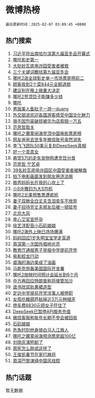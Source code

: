 # 微博热榜

`最后更新时间：2025-02-07 03:09:45 +0800`

## 热门搜索

1. [习近平将出席哈尔滨第九届亚冬会开幕式](https://m.weibo.cn/search?containerid=100103type%3D1%26t%3D10%26q%3D%23%E4%B9%A0%E8%BF%91%E5%B9%B3%E5%B0%86%E5%87%BA%E5%B8%AD%E5%93%88%E5%B0%94%E6%BB%A8%E7%AC%AC%E4%B9%9D%E5%B1%8A%E4%BA%9A%E5%86%AC%E4%BC%9A%E5%BC%80%E5%B9%95%E5%BC%8F%23&stream_entry_id=51&isnewpage=1&extparam=seat%3D1%26pos%3D0%26filter_type%3Drealtimehot%26stream_entry_id%3D51%26c_type%3D51%26q%3D%2523%25E4%25B9%25A0%25E8%25BF%2591%25E5%25B9%25B3%25E5%25B0%2586%25E5%2587%25BA%25E5%25B8%25AD%25E5%2593%2588%25E5%25B0%2594%25E6%25BB%25A8%25E7%25AC%25AC%25E4%25B9%259D%25E5%25B1%258A%25E4%25BA%259A%25E5%2586%25AC%25E4%25BC%259A%25E5%25BC%2580%25E5%25B9%2595%25E5%25BC%258F%2523%26dgr%3D0%26cate%3D10103%26display_time%3D1738868984%26pre_seqid%3D173886898421601089848117)
1. [哪吒影史第一](https://m.weibo.cn/search?containerid=100103type%3D1%26t%3D10%26q%3D%E5%93%AA%E5%90%92%E5%BD%B1%E5%8F%B2%E7%AC%AC%E4%B8%80&stream_entry_id=31&isnewpage=1&extparam=seat%3D1%26stream_entry_id%3D31%26cate%3D5001%26band_rank%3D1%26lcate%3D5001%26pos%3D0%26filter_type%3Drealtimehot%26flag%3D16%26c_type%3D31%26q%3D%25E5%2593%25AA%25E5%2590%2592%25E5%25BD%25B1%25E5%258F%25B2%25E7%25AC%25AC%25E4%25B8%2580%26dgr%3D0%26realpos%3D1%26display_time%3D1738868984%26pre_seqid%3D173886898421601089848117)
1. [大批妙瓦底电诈园受害者被救](https://m.weibo.cn/search?containerid=100103type%3D1%26t%3D10%26q%3D%23%E5%A4%A7%E6%89%B9%E5%A6%99%E7%93%A6%E5%BA%95%E7%94%B5%E8%AF%88%E5%9B%AD%E5%8F%97%E5%AE%B3%E8%80%85%E8%A2%AB%E6%95%91%23&stream_entry_id=31&isnewpage=1&extparam=seat%3D1%26stream_entry_id%3D31%26cate%3D5001%26band_rank%3D2%26lcate%3D5001%26pos%3D1%26filter_type%3Drealtimehot%26flag%3D0%26c_type%3D31%26q%3D%2523%25E5%25A4%25A7%25E6%2589%25B9%25E5%25A6%2599%25E7%2593%25A6%25E5%25BA%2595%25E7%2594%25B5%25E8%25AF%2588%25E5%259B%25AD%25E5%258F%2597%25E5%25AE%25B3%25E8%2580%2585%25E8%25A2%25AB%25E6%2595%2591%2523%26dgr%3D0%26realpos%3D2%26display_time%3D1738868984%26pre_seqid%3D173886898421601089848117)
1. [三个关键词概括第九届亚冬会](https://m.weibo.cn/search?containerid=100103type%3D1%26t%3D10%26q%3D%23%E4%B8%89%E4%B8%AA%E5%85%B3%E9%94%AE%E8%AF%8D%E6%A6%82%E6%8B%AC%E7%AC%AC%E4%B9%9D%E5%B1%8A%E4%BA%9A%E5%86%AC%E4%BC%9A%23&stream_entry_id=31&isnewpage=1&extparam=seat%3D1%26stream_entry_id%3D31%26cate%3D5001%26band_rank%3D3%26lcate%3D5001%26pos%3D2%26filter_type%3Drealtimehot%26flag%3D0%26c_type%3D31%26q%3D%2523%25E4%25B8%2589%25E4%25B8%25AA%25E5%2585%25B3%25E9%2594%25AE%25E8%25AF%258D%25E6%25A6%2582%25E6%258B%25AC%25E7%25AC%25AC%25E4%25B9%259D%25E5%25B1%258A%25E4%25BA%259A%25E5%2586%25AC%25E4%25BC%259A%2523%26dgr%3D0%26realpos%3D3%26display_time%3D1738868984%26pre_seqid%3D173886898421601089848117)
1. [哪吒2进全球影史单一市场票房榜前二](https://m.weibo.cn/search?containerid=100103type%3D1%26t%3D10%26q%3D%23%E5%93%AA%E5%90%922%E8%BF%9B%E5%85%A8%E7%90%83%E5%BD%B1%E5%8F%B2%E5%8D%95%E4%B8%80%E5%B8%82%E5%9C%BA%E7%A5%A8%E6%88%BF%E6%A6%9C%E5%89%8D%E4%BA%8C%23&stream_entry_id=31&isnewpage=1&extparam=seat%3D1%26stream_entry_id%3D31%26cate%3D5001%26band_rank%3D4%26lcate%3D5001%26pos%3D3%26filter_type%3Drealtimehot%26flag%3D0%26c_type%3D31%26q%3D%2523%25E5%2593%25AA%25E5%2590%25922%25E8%25BF%259B%25E5%2585%25A8%25E7%2590%2583%25E5%25BD%25B1%25E5%258F%25B2%25E5%258D%2595%25E4%25B8%2580%25E5%25B8%2582%25E5%259C%25BA%25E7%25A5%25A8%25E6%2588%25BF%25E6%25A6%259C%25E5%2589%258D%25E4%25BA%258C%2523%26dgr%3D0%26realpos%3D4%26display_time%3D1738868984%26pre_seqid%3D173886898421601089848117)
1. [顾客收到2个菜844元全额退款](https://m.weibo.cn/search?containerid=100103type%3D1%26t%3D10%26q%3D%23%E9%A1%BE%E5%AE%A2%E6%94%B6%E5%88%B02%E4%B8%AA%E8%8F%9C844%E5%85%83%E5%85%A8%E9%A2%9D%E9%80%80%E6%AC%BE%23&stream_entry_id=31&isnewpage=1&extparam=seat%3D1%26stream_entry_id%3D31%26cate%3D5001%26band_rank%3D5%26lcate%3D5001%26pos%3D4%26filter_type%3Drealtimehot%26flag%3D0%26c_type%3D31%26q%3D%2523%25E9%25A1%25BE%25E5%25AE%25A2%25E6%2594%25B6%25E5%2588%25B02%25E4%25B8%25AA%25E8%258F%259C844%25E5%2585%2583%25E5%2585%25A8%25E9%25A2%259D%25E9%2580%2580%25E6%25AC%25BE%2523%26dgr%3D0%26realpos%3D5%26display_time%3D1738868984%26pre_seqid%3D173886898421601089848117)
1. [建议别在晚上做重大决定](https://m.weibo.cn/search?containerid=100103type%3D1%26t%3D10%26q%3D%23%E5%BB%BA%E8%AE%AE%E5%88%AB%E5%9C%A8%E6%99%9A%E4%B8%8A%E5%81%9A%E9%87%8D%E5%A4%A7%E5%86%B3%E5%AE%9A%23&stream_entry_id=31&isnewpage=1&extparam=seat%3D1%26stream_entry_id%3D31%26cate%3D5001%26band_rank%3D6%26lcate%3D5001%26pos%3D5%26filter_type%3Drealtimehot%26flag%3D0%26c_type%3D31%26q%3D%2523%25E5%25BB%25BA%25E8%25AE%25AE%25E5%2588%25AB%25E5%259C%25A8%25E6%2599%259A%25E4%25B8%258A%25E5%2581%259A%25E9%2587%258D%25E5%25A4%25A7%25E5%2586%25B3%25E5%25AE%259A%2523%26dgr%3D0%26realpos%3D6%26display_time%3D1738868984%26pre_seqid%3D173886898421601089848117)
1. [哪吒2登顶饺子能赚多少钱](https://m.weibo.cn/search?containerid=100103type%3D1%26t%3D10%26q%3D%23%E5%93%AA%E5%90%922%E7%99%BB%E9%A1%B6%E9%A5%BA%E5%AD%90%E8%83%BD%E8%B5%9A%E5%A4%9A%E5%B0%91%E9%92%B1%23&stream_entry_id=31&isnewpage=1&extparam=seat%3D1%26stream_entry_id%3D31%26cate%3D5001%26band_rank%3D7%26lcate%3D5001%26pos%3D6%26filter_type%3Drealtimehot%26flag%3D0%26c_type%3D31%26q%3D%2523%25E5%2593%25AA%25E5%2590%25922%25E7%2599%25BB%25E9%25A1%25B6%25E9%25A5%25BA%25E5%25AD%2590%25E8%2583%25BD%25E8%25B5%259A%25E5%25A4%259A%25E5%25B0%2591%25E9%2592%25B1%2523%26dgr%3D0%26realpos%3D7%26display_time%3D1738868984%26pre_seqid%3D173886898421601089848117)
1. [哪吒](https://m.weibo.cn/search?containerid=100103type%3D1%26t%3D10%26q%3D%E5%93%AA%E5%90%92&stream_entry_id=31&isnewpage=1&extparam=seat%3D1%26stream_entry_id%3D31%26cate%3D5001%26band_rank%3D8%26lcate%3D5001%26pos%3D7%26filter_type%3Drealtimehot%26flag%3D16%26c_type%3D31%26q%3D%25E5%2593%25AA%25E5%2590%2592%26dgr%3D0%26realpos%3D8%26display_time%3D1738868984%26pre_seqid%3D173886898421601089848117)
1. [男版美人鱼肚子一游一duang](https://m.weibo.cn/search?containerid=100103type%3D1%26t%3D10%26q%3D%23%E7%94%B7%E7%89%88%E7%BE%8E%E4%BA%BA%E9%B1%BC%E8%82%9A%E5%AD%90%E4%B8%80%E6%B8%B8%E4%B8%80duang%23&stream_entry_id=31&isnewpage=1&extparam=seat%3D1%26stream_entry_id%3D31%26cate%3D5001%26band_rank%3D9%26lcate%3D5001%26pos%3D8%26filter_type%3Drealtimehot%26flag%3D0%26c_type%3D31%26q%3D%2523%25E7%2594%25B7%25E7%2589%2588%25E7%25BE%258E%25E4%25BA%25BA%25E9%25B1%25BC%25E8%2582%259A%25E5%25AD%2590%25E4%25B8%2580%25E6%25B8%25B8%25E4%25B8%2580duang%2523%26dgr%3D0%26realpos%3D9%26display_time%3D1738868984%26pre_seqid%3D173886898421601089848117)
1. [外交部说欢迎各国游客感受中国文化魅力](https://m.weibo.cn/search?containerid=100103type%3D1%26t%3D10%26q%3D%23%E5%A4%96%E4%BA%A4%E9%83%A8%E8%AF%B4%E6%AC%A2%E8%BF%8E%E5%90%84%E5%9B%BD%E6%B8%B8%E5%AE%A2%E6%84%9F%E5%8F%97%E4%B8%AD%E5%9B%BD%E6%96%87%E5%8C%96%E9%AD%85%E5%8A%9B%23&stream_entry_id=31&isnewpage=1&extparam=seat%3D1%26stream_entry_id%3D31%26cate%3D5001%26band_rank%3D10%26lcate%3D5001%26pos%3D9%26filter_type%3Drealtimehot%26flag%3D1%26c_type%3D31%26q%3D%2523%25E5%25A4%2596%25E4%25BA%25A4%25E9%2583%25A8%25E8%25AF%25B4%25E6%25AC%25A2%25E8%25BF%258E%25E5%2590%2584%25E5%259B%25BD%25E6%25B8%25B8%25E5%25AE%25A2%25E6%2584%259F%25E5%258F%2597%25E4%25B8%25AD%25E5%259B%25BD%25E6%2596%2587%25E5%258C%2596%25E9%25AD%2585%25E5%258A%259B%2523%26dgr%3D0%26realpos%3D10%26display_time%3D1738868984%26pre_seqid%3D173886898421601089848117)
1. [骑手因包装破损被华为店索赔一万五](https://m.weibo.cn/search?containerid=100103type%3D1%26t%3D10%26q%3D%23%E9%AA%91%E6%89%8B%E5%9B%A0%E5%8C%85%E8%A3%85%E7%A0%B4%E6%8D%9F%E8%A2%AB%E5%8D%8E%E4%B8%BA%E5%BA%97%E7%B4%A2%E8%B5%94%E4%B8%80%E4%B8%87%E4%BA%94%23&stream_entry_id=31&isnewpage=1&extparam=seat%3D1%26stream_entry_id%3D31%26cate%3D5001%26band_rank%3D11%26lcate%3D5001%26pos%3D10%26filter_type%3Drealtimehot%26flag%3D0%26c_type%3D31%26q%3D%2523%25E9%25AA%2591%25E6%2589%258B%25E5%259B%25A0%25E5%258C%2585%25E8%25A3%2585%25E7%25A0%25B4%25E6%258D%259F%25E8%25A2%25AB%25E5%258D%258E%25E4%25B8%25BA%25E5%25BA%2597%25E7%25B4%25A2%25E8%25B5%2594%25E4%25B8%2580%25E4%25B8%2587%25E4%25BA%2594%2523%26dgr%3D0%26realpos%3D11%26display_time%3D1738868984%26pre_seqid%3D173886898421601089848117)
1. [范思哲取关](https://m.weibo.cn/search?containerid=100103type%3D1%26t%3D10%26q%3D%23%E8%8C%83%E6%80%9D%E5%93%B2%E5%8F%96%E5%85%B3%23&stream_entry_id=31&isnewpage=1&extparam=seat%3D1%26stream_entry_id%3D31%26cate%3D5001%26band_rank%3D12%26lcate%3D5001%26pos%3D11%26filter_type%3Drealtimehot%26flag%3D0%26c_type%3D31%26q%3D%2523%25E8%258C%2583%25E6%2580%259D%25E5%2593%25B2%25E5%258F%2596%25E5%2585%25B3%2523%26dgr%3D0%26realpos%3D12%26display_time%3D1738868984%26pre_seqid%3D173886898421601089848117)
1. [哪吒之魔童闹海登顶中国电影票房榜](https://m.weibo.cn/search?containerid=100103type%3D1%26t%3D10%26q%3D%23%E5%93%AA%E5%90%92%E4%B9%8B%E9%AD%94%E7%AB%A5%E9%97%B9%E6%B5%B7%E7%99%BB%E9%A1%B6%E4%B8%AD%E5%9B%BD%E7%94%B5%E5%BD%B1%E7%A5%A8%E6%88%BF%E6%A6%9C%23&stream_entry_id=31&isnewpage=1&extparam=seat%3D1%26stream_entry_id%3D31%26cate%3D5001%26band_rank%3D13%26lcate%3D5001%26pos%3D12%26filter_type%3Drealtimehot%26flag%3D0%26c_type%3D31%26q%3D%2523%25E5%2593%25AA%25E5%2590%2592%25E4%25B9%258B%25E9%25AD%2594%25E7%25AB%25A5%25E9%2597%25B9%25E6%25B5%25B7%25E7%2599%25BB%25E9%25A1%25B6%25E4%25B8%25AD%25E5%259B%25BD%25E7%2594%25B5%25E5%25BD%25B1%25E7%25A5%25A8%25E6%2588%25BF%25E6%25A6%259C%2523%26dgr%3D0%26realpos%3D13%26display_time%3D1738868984%26pre_seqid%3D173886898421601089848117)
1. [网友爸爸去世多年微信账号突然消失](https://m.weibo.cn/search?containerid=100103type%3D1%26t%3D10%26q%3D%23%E7%BD%91%E5%8F%8B%E7%88%B8%E7%88%B8%E5%8E%BB%E4%B8%96%E5%A4%9A%E5%B9%B4%E5%BE%AE%E4%BF%A1%E8%B4%A6%E5%8F%B7%E7%AA%81%E7%84%B6%E6%B6%88%E5%A4%B1%23&stream_entry_id=31&isnewpage=1&extparam=seat%3D1%26stream_entry_id%3D31%26cate%3D5001%26band_rank%3D14%26lcate%3D5001%26pos%3D13%26filter_type%3Drealtimehot%26flag%3D0%26c_type%3D31%26q%3D%2523%25E7%25BD%2591%25E5%258F%258B%25E7%2588%25B8%25E7%2588%25B8%25E5%258E%25BB%25E4%25B8%2596%25E5%25A4%259A%25E5%25B9%25B4%25E5%25BE%25AE%25E4%25BF%25A1%25E8%25B4%25A6%25E5%258F%25B7%25E7%25AA%2581%25E7%2584%25B6%25E6%25B6%2588%25E5%25A4%25B1%2523%26dgr%3D0%26realpos%3D14%26display_time%3D1738868984%26pre_seqid%3D173886898421601089848117)
1. [李飞飞团队50美元复刻DeepSeek真相](https://m.weibo.cn/search?containerid=100103type%3D1%26t%3D10%26q%3D%23%E6%9D%8E%E9%A3%9E%E9%A3%9E%E5%9B%A2%E9%98%9F50%E7%BE%8E%E5%85%83%E5%A4%8D%E5%88%BBDeepSeek%E7%9C%9F%E7%9B%B8%23&stream_entry_id=31&isnewpage=1&extparam=seat%3D1%26stream_entry_id%3D31%26cate%3D5001%26band_rank%3D15%26lcate%3D5001%26pos%3D14%26filter_type%3Drealtimehot%26flag%3D0%26c_type%3D31%26q%3D%2523%25E6%259D%258E%25E9%25A3%259E%25E9%25A3%259E%25E5%259B%25A2%25E9%2598%259F50%25E7%25BE%258E%25E5%2585%2583%25E5%25A4%258D%25E5%2588%25BBDeepSeek%25E7%259C%259F%25E7%259B%25B8%2523%26dgr%3D0%26realpos%3D15%26display_time%3D1738868984%26pre_seqid%3D173886898421601089848117)
1. [好一个乖乖女](https://m.weibo.cn/search?containerid=100103type%3D1%26t%3D10%26q%3D%E5%A5%BD%E4%B8%80%E4%B8%AA%E4%B9%96%E4%B9%96%E5%A5%B3&stream_entry_id=31&isnewpage=1&extparam=seat%3D1%26stream_entry_id%3D31%26cate%3D5001%26band_rank%3D16%26lcate%3D5001%26pos%3D15%26filter_type%3Drealtimehot%26flag%3D0%26c_type%3D31%26q%3D%25E5%25A5%25BD%25E4%25B8%2580%25E4%25B8%25AA%25E4%25B9%2596%25E4%25B9%2596%25E5%25A5%25B3%26dgr%3D0%26realpos%3D16%26display_time%3D1738868984%26pre_seqid%3D173886898421601089848117)
1. [悬赏5万的走失宠物狗遭烹饪分食](https://m.weibo.cn/search?containerid=100103type%3D1%26t%3D10%26q%3D%23%E6%82%AC%E8%B5%8F5%E4%B8%87%E7%9A%84%E8%B5%B0%E5%A4%B1%E5%AE%A0%E7%89%A9%E7%8B%97%E9%81%AD%E7%83%B9%E9%A5%AA%E5%88%86%E9%A3%9F%23&stream_entry_id=31&isnewpage=1&extparam=seat%3D1%26stream_entry_id%3D31%26cate%3D5001%26band_rank%3D17%26lcate%3D5001%26pos%3D16%26filter_type%3Drealtimehot%26flag%3D0%26c_type%3D31%26q%3D%2523%25E6%2582%25AC%25E8%25B5%258F5%25E4%25B8%2587%25E7%259A%2584%25E8%25B5%25B0%25E5%25A4%25B1%25E5%25AE%25A0%25E7%2589%25A9%25E7%258B%2597%25E9%2581%25AD%25E7%2583%25B9%25E9%25A5%25AA%25E5%2588%2586%25E9%25A3%259F%2523%26dgr%3D0%26realpos%3D17%26display_time%3D1738868984%26pre_seqid%3D173886898421601089848117)
1. [范思哲 宁艺卓](https://m.weibo.cn/search?containerid=100103type%3D1%26t%3D10%26q%3D%E8%8C%83%E6%80%9D%E5%93%B2+%E5%AE%81%E8%89%BA%E5%8D%93&stream_entry_id=31&isnewpage=1&extparam=seat%3D1%26stream_entry_id%3D31%26cate%3D5001%26band_rank%3D18%26lcate%3D5001%26pos%3D17%26filter_type%3Drealtimehot%26flag%3D0%26c_type%3D31%26q%3D%25E8%258C%2583%25E6%2580%259D%25E5%2593%25B2%2520%25E5%25AE%2581%25E8%2589%25BA%25E5%258D%2593%26dgr%3D0%26realpos%3D18%26display_time%3D1738868984%26pre_seqid%3D173886898421601089848117)
1. [39名妙瓦底电诈园区中国受害者被解救](https://m.weibo.cn/search?containerid=100103type%3D1%26t%3D10%26q%3D%2339%E5%90%8D%E5%A6%99%E7%93%A6%E5%BA%95%E7%94%B5%E8%AF%88%E5%9B%AD%E5%8C%BA%E4%B8%AD%E5%9B%BD%E5%8F%97%E5%AE%B3%E8%80%85%E8%A2%AB%E8%A7%A3%E6%95%91%23&stream_entry_id=31&isnewpage=1&extparam=seat%3D1%26stream_entry_id%3D31%26cate%3D5001%26band_rank%3D19%26lcate%3D5001%26pos%3D18%26filter_type%3Drealtimehot%26flag%3D0%26c_type%3D31%26q%3D%252339%25E5%2590%258D%25E5%25A6%2599%25E7%2593%25A6%25E5%25BA%2595%25E7%2594%25B5%25E8%25AF%2588%25E5%259B%25AD%25E5%258C%25BA%25E4%25B8%25AD%25E5%259B%25BD%25E5%258F%2597%25E5%25AE%25B3%25E8%2580%2585%25E8%25A2%25AB%25E8%25A7%25A3%25E6%2595%2591%2523%26dgr%3D0%26realpos%3D19%26display_time%3D1738868984%26pre_seqid%3D173886898421601089848117)
1. [拍下电影画面发到朋友圈违法嘛](https://m.weibo.cn/search?containerid=100103type%3D1%26t%3D10%26q%3D%23%E6%8B%8D%E4%B8%8B%E7%94%B5%E5%BD%B1%E7%94%BB%E9%9D%A2%E5%8F%91%E5%88%B0%E6%9C%8B%E5%8F%8B%E5%9C%88%E8%BF%9D%E6%B3%95%E5%98%9B%23&stream_entry_id=31&isnewpage=1&extparam=seat%3D1%26stream_entry_id%3D31%26cate%3D5001%26band_rank%3D20%26lcate%3D5001%26pos%3D19%26filter_type%3Drealtimehot%26flag%3D0%26c_type%3D31%26q%3D%2523%25E6%258B%258D%25E4%25B8%258B%25E7%2594%25B5%25E5%25BD%25B1%25E7%2594%25BB%25E9%259D%25A2%25E5%258F%2591%25E5%2588%25B0%25E6%259C%258B%25E5%258F%258B%25E5%259C%2588%25E8%25BF%259D%25E6%25B3%2595%25E5%2598%259B%2523%26dgr%3D0%26realpos%3D20%26display_time%3D1738868984%26pre_seqid%3D173886898421601089848117)
1. [敖丙妈妈长在我的心坎上了](https://m.weibo.cn/search?containerid=100103type%3D1%26t%3D10%26q%3D%23%E6%95%96%E4%B8%99%E5%A6%88%E5%A6%88%E9%95%BF%E5%9C%A8%E6%88%91%E7%9A%84%E5%BF%83%E5%9D%8E%E4%B8%8A%E4%BA%86%23&stream_entry_id=31&isnewpage=1&extparam=seat%3D1%26stream_entry_id%3D31%26cate%3D5001%26band_rank%3D21%26lcate%3D5001%26pos%3D20%26filter_type%3Drealtimehot%26flag%3D0%26c_type%3D31%26q%3D%2523%25E6%2595%2596%25E4%25B8%2599%25E5%25A6%2588%25E5%25A6%2588%25E9%2595%25BF%25E5%259C%25A8%25E6%2588%2591%25E7%259A%2584%25E5%25BF%2583%25E5%259D%258E%25E4%25B8%258A%25E4%25BA%2586%2523%26dgr%3D0%26realpos%3D21%26display_time%3D1738868984%26pre_seqid%3D173886898421601089848117)
1. [小S许雅钧为大S包机](https://m.weibo.cn/search?containerid=100103type%3D1%26t%3D10%26q%3D%23%E5%B0%8FS%E8%AE%B8%E9%9B%85%E9%92%A7%E4%B8%BA%E5%A4%A7S%E5%8C%85%E6%9C%BA%23&stream_entry_id=31&isnewpage=1&extparam=seat%3D1%26stream_entry_id%3D31%26cate%3D5001%26band_rank%3D22%26lcate%3D5001%26pos%3D21%26filter_type%3Drealtimehot%26flag%3D0%26c_type%3D31%26q%3D%2523%25E5%25B0%258FS%25E8%25AE%25B8%25E9%259B%2585%25E9%2592%25A7%25E4%25B8%25BA%25E5%25A4%25A7S%25E5%258C%2585%25E6%259C%25BA%2523%26dgr%3D0%26realpos%3D22%26display_time%3D1738868984%26pre_seqid%3D173886898421601089848117)
1. [哪吒2北美预售票遭疯抢](https://m.weibo.cn/search?containerid=100103type%3D1%26t%3D10%26q%3D%23%E5%93%AA%E5%90%922%E5%8C%97%E7%BE%8E%E9%A2%84%E5%94%AE%E7%A5%A8%E9%81%AD%E7%96%AF%E6%8A%A2%23&stream_entry_id=31&isnewpage=1&extparam=seat%3D1%26stream_entry_id%3D31%26cate%3D5001%26band_rank%3D23%26lcate%3D5001%26pos%3D22%26filter_type%3Drealtimehot%26flag%3D1%26c_type%3D31%26q%3D%2523%25E5%2593%25AA%25E5%2590%25922%25E5%258C%2597%25E7%25BE%258E%25E9%25A2%2584%25E5%2594%25AE%25E7%25A5%25A8%25E9%2581%25AD%25E7%2596%25AF%25E6%258A%25A2%2523%26dgr%3D0%26realpos%3D23%26display_time%3D1738868984%26pre_seqid%3D173886898421601089848117)
1. [妻子双肺全白丈夫含泪卖车不放弃](https://m.weibo.cn/search?containerid=100103type%3D1%26t%3D10%26q%3D%23%E5%A6%BB%E5%AD%90%E5%8F%8C%E8%82%BA%E5%85%A8%E7%99%BD%E4%B8%88%E5%A4%AB%E5%90%AB%E6%B3%AA%E5%8D%96%E8%BD%A6%E4%B8%8D%E6%94%BE%E5%BC%83%23&stream_entry_id=31&isnewpage=1&extparam=seat%3D1%26stream_entry_id%3D31%26cate%3D5001%26band_rank%3D24%26lcate%3D5001%26pos%3D23%26filter_type%3Drealtimehot%26flag%3D0%26c_type%3D31%26q%3D%2523%25E5%25A6%25BB%25E5%25AD%2590%25E5%258F%258C%25E8%2582%25BA%25E5%2585%25A8%25E7%2599%25BD%25E4%25B8%2588%25E5%25A4%25AB%25E5%2590%25AB%25E6%25B3%25AA%25E5%258D%2596%25E8%25BD%25A6%25E4%25B8%258D%25E6%2594%25BE%25E5%25BC%2583%2523%26dgr%3D0%26realpos%3D24%26display_time%3D1738868984%26pre_seqid%3D173886898421601089848117)
1. [妻子招待完丈夫朋友后被一顿猛夸](https://m.weibo.cn/search?containerid=100103type%3D1%26t%3D10%26q%3D%23%E5%A6%BB%E5%AD%90%E6%8B%9B%E5%BE%85%E5%AE%8C%E4%B8%88%E5%A4%AB%E6%9C%8B%E5%8F%8B%E5%90%8E%E8%A2%AB%E4%B8%80%E9%A1%BF%E7%8C%9B%E5%A4%B8%23&stream_entry_id=31&isnewpage=1&extparam=seat%3D1%26stream_entry_id%3D31%26cate%3D5001%26band_rank%3D25%26lcate%3D5001%26pos%3D24%26filter_type%3Drealtimehot%26flag%3D0%26c_type%3D31%26q%3D%2523%25E5%25A6%25BB%25E5%25AD%2590%25E6%258B%259B%25E5%25BE%2585%25E5%25AE%258C%25E4%25B8%2588%25E5%25A4%25AB%25E6%259C%258B%25E5%258F%258B%25E5%2590%258E%25E8%25A2%25AB%25E4%25B8%2580%25E9%25A1%25BF%25E7%258C%259B%25E5%25A4%25B8%2523%26dgr%3D0%26realpos%3D25%26display_time%3D1738868984%26pre_seqid%3D173886898421601089848117)
1. [北京大风](https://m.weibo.cn/search?containerid=100103type%3D1%26t%3D10%26q%3D%E5%8C%97%E4%BA%AC%E5%A4%A7%E9%A3%8E&stream_entry_id=31&isnewpage=1&extparam=seat%3D1%26stream_entry_id%3D31%26cate%3D5001%26band_rank%3D26%26lcate%3D5001%26pos%3D25%26filter_type%3Drealtimehot%26flag%3D0%26c_type%3D31%26q%3D%25E5%258C%2597%25E4%25BA%25AC%25E5%25A4%25A7%25E9%25A3%258E%26dgr%3D0%26realpos%3D26%26display_time%3D1738868984%26pre_seqid%3D173886898421601089848117)
1. [李心艾官宣怀孕](https://m.weibo.cn/search?containerid=100103type%3D1%26t%3D10%26q%3D%23%E6%9D%8E%E5%BF%83%E8%89%BE%E5%AE%98%E5%AE%A3%E6%80%80%E5%AD%95%23&stream_entry_id=31&isnewpage=1&extparam=seat%3D1%26stream_entry_id%3D31%26cate%3D5001%26band_rank%3D27%26lcate%3D5001%26pos%3D26%26filter_type%3Drealtimehot%26flag%3D0%26c_type%3D31%26q%3D%2523%25E6%259D%258E%25E5%25BF%2583%25E8%2589%25BE%25E5%25AE%2598%25E5%25AE%25A3%25E6%2580%2580%25E5%25AD%2595%2523%26dgr%3D0%26realpos%3D27%26display_time%3D1738868984%26pre_seqid%3D173886898421601089848117)
1. [徐艺洋配音小石矶娘娘](https://m.weibo.cn/search?containerid=100103type%3D1%26t%3D10%26q%3D%23%E5%BE%90%E8%89%BA%E6%B4%8B%E9%85%8D%E9%9F%B3%E5%B0%8F%E7%9F%B3%E7%9F%B6%E5%A8%98%E5%A8%98%23&stream_entry_id=31&isnewpage=1&extparam=seat%3D1%26stream_entry_id%3D31%26cate%3D5001%26band_rank%3D28%26lcate%3D5001%26pos%3D27%26filter_type%3Drealtimehot%26flag%3D0%26c_type%3D31%26q%3D%2523%25E5%25BE%2590%25E8%2589%25BA%25E6%25B4%258B%25E9%2585%258D%25E9%259F%25B3%25E5%25B0%258F%25E7%259F%25B3%25E7%259F%25B6%25E5%25A8%2598%25E5%25A8%2598%2523%26dgr%3D0%26realpos%3D28%26display_time%3D1738868984%26pre_seqid%3D173886898421601089848117)
1. [哪吒2海外上映已场场爆满](https://m.weibo.cn/search?containerid=100103type%3D1%26t%3D10%26q%3D%23%E5%93%AA%E5%90%922%E6%B5%B7%E5%A4%96%E4%B8%8A%E6%98%A0%E5%B7%B2%E5%9C%BA%E5%9C%BA%E7%88%86%E6%BB%A1%23&stream_entry_id=31&isnewpage=1&extparam=seat%3D1%26stream_entry_id%3D31%26cate%3D5001%26band_rank%3D29%26lcate%3D5001%26pos%3D28%26filter_type%3Drealtimehot%26flag%3D0%26c_type%3D31%26q%3D%2523%25E5%2593%25AA%25E5%2590%25922%25E6%25B5%25B7%25E5%25A4%2596%25E4%25B8%258A%25E6%2598%25A0%25E5%25B7%25B2%25E5%259C%25BA%25E5%259C%25BA%25E7%2588%2586%25E6%25BB%25A1%2523%26dgr%3D0%26realpos%3D29%26display_time%3D1738868984%26pre_seqid%3D173886898421601089848117)
1. [妈妈回应1岁失明宝宝学走盲道](https://m.weibo.cn/search?containerid=100103type%3D1%26t%3D10%26q%3D%23%E5%A6%88%E5%A6%88%E5%9B%9E%E5%BA%941%E5%B2%81%E5%A4%B1%E6%98%8E%E5%AE%9D%E5%AE%9D%E5%AD%A6%E8%B5%B0%E7%9B%B2%E9%81%93%23&stream_entry_id=31&isnewpage=1&extparam=seat%3D1%26stream_entry_id%3D31%26cate%3D5001%26band_rank%3D30%26lcate%3D5001%26pos%3D29%26filter_type%3Drealtimehot%26flag%3D0%26c_type%3D31%26q%3D%2523%25E5%25A6%2588%25E5%25A6%2588%25E5%259B%259E%25E5%25BA%25941%25E5%25B2%2581%25E5%25A4%25B1%25E6%2598%258E%25E5%25AE%259D%25E5%25AE%259D%25E5%25AD%25A6%25E8%25B5%25B0%25E7%259B%25B2%25E9%2581%2593%2523%26dgr%3D0%26realpos%3D30%26display_time%3D1738868984%26pre_seqid%3D173886898421601089848117)
1. [周深第一次国外唱响光亮](https://m.weibo.cn/search?containerid=100103type%3D1%26t%3D10%26q%3D%23%E5%91%A8%E6%B7%B1%E7%AC%AC%E4%B8%80%E6%AC%A1%E5%9B%BD%E5%A4%96%E5%94%B1%E5%93%8D%E5%85%89%E4%BA%AE%23&stream_entry_id=31&isnewpage=1&extparam=seat%3D1%26stream_entry_id%3D31%26cate%3D5001%26band_rank%3D31%26lcate%3D5001%26pos%3D30%26filter_type%3Drealtimehot%26flag%3D1%26c_type%3D31%26q%3D%2523%25E5%2591%25A8%25E6%25B7%25B1%25E7%25AC%25AC%25E4%25B8%2580%25E6%25AC%25A1%25E5%259B%25BD%25E5%25A4%2596%25E5%2594%25B1%25E5%2593%258D%25E5%2585%2589%25E4%25BA%25AE%2523%26dgr%3D0%26realpos%3D31%26display_time%3D1738868984%26pre_seqid%3D173886898421601089848117)
1. [教育厅通报男子举报中学提前开学](https://m.weibo.cn/search?containerid=100103type%3D1%26t%3D10%26q%3D%23%E6%95%99%E8%82%B2%E5%8E%85%E9%80%9A%E6%8A%A5%E7%94%B7%E5%AD%90%E4%B8%BE%E6%8A%A5%E4%B8%AD%E5%AD%A6%E6%8F%90%E5%89%8D%E5%BC%80%E5%AD%A6%23&stream_entry_id=31&isnewpage=1&extparam=seat%3D1%26stream_entry_id%3D31%26cate%3D5001%26band_rank%3D32%26lcate%3D5001%26pos%3D31%26filter_type%3Drealtimehot%26flag%3D0%26c_type%3D31%26q%3D%2523%25E6%2595%2599%25E8%2582%25B2%25E5%258E%2585%25E9%2580%259A%25E6%258A%25A5%25E7%2594%25B7%25E5%25AD%2590%25E4%25B8%25BE%25E6%258A%25A5%25E4%25B8%25AD%25E5%25AD%25A6%25E6%258F%2590%25E5%2589%258D%25E5%25BC%2580%25E5%25AD%25A6%2523%26dgr%3D0%26realpos%3D32%26display_time%3D1738868984%26pre_seqid%3D173886898421601089848117)
1. [电影蛟龙行动](https://m.weibo.cn/search?containerid=100103type%3D1%26t%3D10%26q%3D%E7%94%B5%E5%BD%B1%E8%9B%9F%E9%BE%99%E8%A1%8C%E5%8A%A8&stream_entry_id=31&isnewpage=1&extparam=seat%3D1%26stream_entry_id%3D31%26cate%3D5001%26band_rank%3D33%26lcate%3D5001%26pos%3D32%26filter_type%3Drealtimehot%26flag%3D0%26c_type%3D31%26q%3D%25E7%2594%25B5%25E5%25BD%25B1%25E8%259B%259F%25E9%25BE%2599%25E8%25A1%258C%25E5%258A%25A8%26dgr%3D0%26realpos%3D33%26display_time%3D1738868984%26pre_seqid%3D173886898421601089848117)
1. [威海的海边美成了油画](https://m.weibo.cn/search?containerid=100103type%3D1%26t%3D10%26q%3D%E5%A8%81%E6%B5%B7%E7%9A%84%E6%B5%B7%E8%BE%B9%E7%BE%8E%E6%88%90%E4%BA%86%E6%B2%B9%E7%94%BB&stream_entry_id=31&isnewpage=1&extparam=seat%3D1%26stream_entry_id%3D31%26cate%3D5001%26band_rank%3D34%26lcate%3D5001%26pos%3D33%26filter_type%3Drealtimehot%26flag%3D0%26c_type%3D31%26q%3D%25E5%25A8%2581%25E6%25B5%25B7%25E7%259A%2584%25E6%25B5%25B7%25E8%25BE%25B9%25E7%25BE%258E%25E6%2588%2590%25E4%25BA%2586%25E6%25B2%25B9%25E7%2594%25BB%26dgr%3D0%26realpos%3D34%26display_time%3D1738868984%26pre_seqid%3D173886898421601089848117)
1. [马斯克炮轰美国国际开发署](https://m.weibo.cn/search?containerid=100103type%3D1%26t%3D10%26q%3D%23%E9%A9%AC%E6%96%AF%E5%85%8B%E7%82%AE%E8%BD%B0%E7%BE%8E%E5%9B%BD%E5%9B%BD%E9%99%85%E5%BC%80%E5%8F%91%E7%BD%B2%23&stream_entry_id=31&isnewpage=1&extparam=seat%3D1%26stream_entry_id%3D31%26cate%3D5001%26band_rank%3D35%26lcate%3D5001%26pos%3D34%26filter_type%3Drealtimehot%26flag%3D0%26c_type%3D31%26q%3D%2523%25E9%25A9%25AC%25E6%2596%25AF%25E5%2585%258B%25E7%2582%25AE%25E8%25BD%25B0%25E7%25BE%258E%25E5%259B%25BD%25E5%259B%25BD%25E9%2599%2585%25E5%25BC%2580%25E5%258F%2591%25E7%25BD%25B2%2523%26dgr%3D0%26realpos%3D35%26display_time%3D1738868984%26pre_seqid%3D173886898421601089848117)
1. [哪吒2放映时间预计会延长到6个月](https://m.weibo.cn/search?containerid=100103type%3D1%26t%3D10%26q%3D%23%E5%93%AA%E5%90%922%E6%94%BE%E6%98%A0%E6%97%B6%E9%97%B4%E9%A2%84%E8%AE%A1%E4%BC%9A%E5%BB%B6%E9%95%BF%E5%88%B06%E4%B8%AA%E6%9C%88%23&stream_entry_id=31&isnewpage=1&extparam=seat%3D1%26stream_entry_id%3D31%26cate%3D5001%26band_rank%3D36%26lcate%3D5001%26pos%3D35%26filter_type%3Drealtimehot%26flag%3D0%26c_type%3D31%26q%3D%2523%25E5%2593%25AA%25E5%2590%25922%25E6%2594%25BE%25E6%2598%25A0%25E6%2597%25B6%25E9%2597%25B4%25E9%25A2%2584%25E8%25AE%25A1%25E4%25BC%259A%25E5%25BB%25B6%25E9%2595%25BF%25E5%2588%25B06%25E4%25B8%25AA%25E6%259C%2588%2523%26dgr%3D0%26realpos%3D36%26display_time%3D1738868984%26pre_seqid%3D173886898421601089848117)
1. [中方再回应特朗普称将接管加沙](https://m.weibo.cn/search?containerid=100103type%3D1%26t%3D10%26q%3D%23%E4%B8%AD%E6%96%B9%E5%86%8D%E5%9B%9E%E5%BA%94%E7%89%B9%E6%9C%97%E6%99%AE%E7%A7%B0%E5%B0%86%E6%8E%A5%E7%AE%A1%E5%8A%A0%E6%B2%99%23&stream_entry_id=31&isnewpage=1&extparam=seat%3D1%26stream_entry_id%3D31%26cate%3D5001%26band_rank%3D37%26lcate%3D5001%26pos%3D36%26filter_type%3Drealtimehot%26flag%3D0%26c_type%3D31%26q%3D%2523%25E4%25B8%25AD%25E6%2596%25B9%25E5%2586%258D%25E5%259B%259E%25E5%25BA%2594%25E7%2589%25B9%25E6%259C%2597%25E6%2599%25AE%25E7%25A7%25B0%25E5%25B0%2586%25E6%258E%25A5%25E7%25AE%25A1%25E5%258A%25A0%25E6%25B2%2599%2523%26dgr%3D0%26realpos%3D37%26display_time%3D1738868984%26pre_seqid%3D173886898421601089848117)
1. [虞书欣双轨黄裙造型](https://m.weibo.cn/search?containerid=100103type%3D1%26t%3D10%26q%3D%23%E8%99%9E%E4%B9%A6%E6%AC%A3%E5%8F%8C%E8%BD%A8%E9%BB%84%E8%A3%99%E9%80%A0%E5%9E%8B%23&stream_entry_id=31&isnewpage=1&extparam=seat%3D1%26stream_entry_id%3D31%26cate%3D5001%26band_rank%3D38%26lcate%3D5001%26pos%3D37%26filter_type%3Drealtimehot%26flag%3D0%26c_type%3D31%26q%3D%2523%25E8%2599%259E%25E4%25B9%25A6%25E6%25AC%25A3%25E5%258F%258C%25E8%25BD%25A8%25E9%25BB%2584%25E8%25A3%2599%25E9%2580%25A0%25E5%259E%258B%2523%26dgr%3D0%26realpos%3D38%26display_time%3D1738868984%26pre_seqid%3D173886898421601089848117)
1. [定远中学提前开学涉事人被停职](https://m.weibo.cn/search?containerid=100103type%3D1%26t%3D10%26q%3D%23%E5%AE%9A%E8%BF%9C%E4%B8%AD%E5%AD%A6%E6%8F%90%E5%89%8D%E5%BC%80%E5%AD%A6%E6%B6%89%E4%BA%8B%E4%BA%BA%E8%A2%AB%E5%81%9C%E8%81%8C%23&stream_entry_id=31&isnewpage=1&extparam=seat%3D1%26stream_entry_id%3D31%26cate%3D5001%26band_rank%3D39%26lcate%3D5001%26pos%3D38%26filter_type%3Drealtimehot%26flag%3D0%26c_type%3D31%26q%3D%2523%25E5%25AE%259A%25E8%25BF%259C%25E4%25B8%25AD%25E5%25AD%25A6%25E6%258F%2590%25E5%2589%258D%25E5%25BC%2580%25E5%25AD%25A6%25E6%25B6%2589%25E4%25BA%258B%25E4%25BA%25BA%25E8%25A2%25AB%25E5%2581%259C%25E8%2581%258C%2523%26dgr%3D0%26realpos%3D39%26display_time%3D1738868984%26pre_seqid%3D173886898421601089848117)
1. [女孩吃糖葫芦粘掉近3万元种植牙](https://m.weibo.cn/search?containerid=100103type%3D1%26t%3D10%26q%3D%23%E5%A5%B3%E5%AD%A9%E5%90%83%E7%B3%96%E8%91%AB%E8%8A%A6%E7%B2%98%E6%8E%89%E8%BF%913%E4%B8%87%E5%85%83%E7%A7%8D%E6%A4%8D%E7%89%99%23&stream_entry_id=31&isnewpage=1&extparam=seat%3D1%26stream_entry_id%3D31%26cate%3D5001%26band_rank%3D40%26lcate%3D5001%26pos%3D39%26filter_type%3Drealtimehot%26flag%3D0%26c_type%3D31%26q%3D%2523%25E5%25A5%25B3%25E5%25AD%25A9%25E5%2590%2583%25E7%25B3%2596%25E8%2591%25AB%25E8%258A%25A6%25E7%25B2%2598%25E6%258E%2589%25E8%25BF%25913%25E4%25B8%2587%25E5%2585%2583%25E7%25A7%258D%25E6%25A4%258D%25E7%2589%2599%2523%26dgr%3D0%26realpos%3D40%26display_time%3D1738868984%26pre_seqid%3D173886898421601089848117)
1. [停车费8830元把女子吓住了](https://m.weibo.cn/search?containerid=100103type%3D1%26t%3D10%26q%3D%23%E5%81%9C%E8%BD%A6%E8%B4%B98830%E5%85%83%E6%8A%8A%E5%A5%B3%E5%AD%90%E5%90%93%E4%BD%8F%E4%BA%86%23&stream_entry_id=31&isnewpage=1&extparam=seat%3D1%26stream_entry_id%3D31%26cate%3D5001%26band_rank%3D41%26lcate%3D5001%26pos%3D40%26filter_type%3Drealtimehot%26flag%3D0%26c_type%3D31%26q%3D%2523%25E5%2581%259C%25E8%25BD%25A6%25E8%25B4%25B98830%25E5%2585%2583%25E6%258A%258A%25E5%25A5%25B3%25E5%25AD%2590%25E5%2590%2593%25E4%25BD%258F%25E4%25BA%2586%2523%26dgr%3D0%26realpos%3D41%26display_time%3D1738868984%26pre_seqid%3D173886898421601089848117)
1. [DeepSeek已暂停API服务充值](https://m.weibo.cn/search?containerid=100103type%3D1%26t%3D10%26q%3D%23DeepSeek%E5%B7%B2%E6%9A%82%E5%81%9CAPI%E6%9C%8D%E5%8A%A1%E5%85%85%E5%80%BC%23&stream_entry_id=31&isnewpage=1&extparam=seat%3D1%26stream_entry_id%3D31%26cate%3D5001%26band_rank%3D42%26lcate%3D5001%26pos%3D41%26filter_type%3Drealtimehot%26flag%3D0%26c_type%3D31%26q%3D%2523DeepSeek%25E5%25B7%25B2%25E6%259A%2582%25E5%2581%259CAPI%25E6%259C%258D%25E5%258A%25A1%25E5%2585%2585%25E5%2580%25BC%2523%26dgr%3D0%26realpos%3D42%26display_time%3D1738868984%26pre_seqid%3D173886898421601089848117)
1. [微信客服称账号长期不登会被回收](https://m.weibo.cn/search?containerid=100103type%3D1%26t%3D10%26q%3D%23%E5%BE%AE%E4%BF%A1%E5%AE%A2%E6%9C%8D%E7%A7%B0%E8%B4%A6%E5%8F%B7%E9%95%BF%E6%9C%9F%E4%B8%8D%E7%99%BB%E4%BC%9A%E8%A2%AB%E5%9B%9E%E6%94%B6%23&stream_entry_id=31&isnewpage=1&extparam=seat%3D1%26stream_entry_id%3D31%26cate%3D5001%26band_rank%3D43%26lcate%3D5001%26pos%3D42%26filter_type%3Drealtimehot%26flag%3D0%26c_type%3D31%26q%3D%2523%25E5%25BE%25AE%25E4%25BF%25A1%25E5%25AE%25A2%25E6%259C%258D%25E7%25A7%25B0%25E8%25B4%25A6%25E5%258F%25B7%25E9%2595%25BF%25E6%259C%259F%25E4%25B8%258D%25E7%2599%25BB%25E4%25BC%259A%25E8%25A2%25AB%25E5%259B%259E%25E6%2594%25B6%2523%26dgr%3D0%26realpos%3D43%26display_time%3D1738868984%26pre_seqid%3D173886898421601089848117)
1. [石矶娘娘](https://m.weibo.cn/search?containerid=100103type%3D1%26t%3D10%26q%3D%E7%9F%B3%E7%9F%B6%E5%A8%98%E5%A8%98&stream_entry_id=31&isnewpage=1&extparam=seat%3D1%26stream_entry_id%3D31%26cate%3D5001%26band_rank%3D44%26lcate%3D5001%26pos%3D43%26filter_type%3Drealtimehot%26flag%3D0%26c_type%3D31%26q%3D%25E7%259F%25B3%25E7%259F%25B6%25E5%25A8%2598%25E5%25A8%2598%26dgr%3D0%26realpos%3D44%26display_time%3D1738868984%26pre_seqid%3D173886898421601089848117)
1. [危急时刻他身骑白马入江救人](https://m.weibo.cn/search?containerid=100103type%3D1%26t%3D10%26q%3D%23%E5%8D%B1%E6%80%A5%E6%97%B6%E5%88%BB%E4%BB%96%E8%BA%AB%E9%AA%91%E7%99%BD%E9%A9%AC%E5%85%A5%E6%B1%9F%E6%95%91%E4%BA%BA%23&stream_entry_id=31&isnewpage=1&extparam=seat%3D1%26stream_entry_id%3D31%26cate%3D5001%26band_rank%3D45%26lcate%3D5001%26pos%3D44%26filter_type%3Drealtimehot%26flag%3D1%26c_type%3D31%26q%3D%2523%25E5%258D%25B1%25E6%2580%25A5%25E6%2597%25B6%25E5%2588%25BB%25E4%25BB%2596%25E8%25BA%25AB%25E9%25AA%2591%25E7%2599%25BD%25E9%25A9%25AC%25E5%2585%25A5%25E6%25B1%259F%25E6%2595%2591%25E4%25BA%25BA%2523%26dgr%3D0%26realpos%3D45%26display_time%3D1738868984%26pre_seqid%3D173886898421601089848117)
1. [哪吒之魔童闹海预测票房超100亿](https://m.weibo.cn/search?containerid=100103type%3D1%26t%3D10%26q%3D%23%E5%93%AA%E5%90%92%E4%B9%8B%E9%AD%94%E7%AB%A5%E9%97%B9%E6%B5%B7%E9%A2%84%E6%B5%8B%E7%A5%A8%E6%88%BF%E8%B6%85100%E4%BA%BF%23&stream_entry_id=31&isnewpage=1&extparam=seat%3D1%26stream_entry_id%3D31%26cate%3D5001%26band_rank%3D46%26lcate%3D5001%26pos%3D45%26filter_type%3Drealtimehot%26flag%3D0%26c_type%3D31%26q%3D%2523%25E5%2593%25AA%25E5%2590%2592%25E4%25B9%258B%25E9%25AD%2594%25E7%25AB%25A5%25E9%2597%25B9%25E6%25B5%25B7%25E9%25A2%2584%25E6%25B5%258B%25E7%25A5%25A8%25E6%2588%25BF%25E8%25B6%2585100%25E4%25BA%25BF%2523%26dgr%3D0%26realpos%3D46%26display_time%3D1738868984%26pre_seqid%3D173886898421601089848117)
1. [刘晓庆演短剧了](https://m.weibo.cn/search?containerid=100103type%3D1%26t%3D10%26q%3D%23%E5%88%98%E6%99%93%E5%BA%86%E6%BC%94%E7%9F%AD%E5%89%A7%E4%BA%86%23&stream_entry_id=31&isnewpage=1&extparam=seat%3D1%26stream_entry_id%3D31%26cate%3D5001%26band_rank%3D47%26lcate%3D5001%26pos%3D46%26filter_type%3Drealtimehot%26flag%3D0%26c_type%3D31%26q%3D%2523%25E5%2588%2598%25E6%2599%2593%25E5%25BA%2586%25E6%25BC%2594%25E7%259F%25AD%25E5%2589%25A7%25E4%25BA%2586%2523%26dgr%3D0%26realpos%3D47%26display_time%3D1738868984%26pre_seqid%3D173886898421601089848117)
1. [周宪怎么胖成这样了](https://m.weibo.cn/search?containerid=100103type%3D1%26t%3D10%26q%3D%23%E5%91%A8%E5%AE%AA%E6%80%8E%E4%B9%88%E8%83%96%E6%88%90%E8%BF%99%E6%A0%B7%E4%BA%86%23&stream_entry_id=31&isnewpage=1&extparam=seat%3D1%26stream_entry_id%3D31%26cate%3D5001%26band_rank%3D48%26lcate%3D5001%26pos%3D47%26filter_type%3Drealtimehot%26flag%3D1%26c_type%3D31%26q%3D%2523%25E5%2591%25A8%25E5%25AE%25AA%25E6%2580%258E%25E4%25B9%2588%25E8%2583%2596%25E6%2588%2590%25E8%25BF%2599%25E6%25A0%25B7%25E4%25BA%2586%2523%26dgr%3D0%26realpos%3D48%26display_time%3D1738868984%26pre_seqid%3D173886898421601089848117)
1. [王俊凯春节在家打麻将](https://m.weibo.cn/search?containerid=100103type%3D1%26t%3D10%26q%3D%23%E7%8E%8B%E4%BF%8A%E5%87%AF%E6%98%A5%E8%8A%82%E5%9C%A8%E5%AE%B6%E6%89%93%E9%BA%BB%E5%B0%86%23&stream_entry_id=31&isnewpage=1&extparam=seat%3D1%26stream_entry_id%3D31%26cate%3D5001%26band_rank%3D49%26lcate%3D5001%26pos%3D48%26filter_type%3Drealtimehot%26flag%3D0%26c_type%3D31%26q%3D%2523%25E7%258E%258B%25E4%25BF%258A%25E5%2587%25AF%25E6%2598%25A5%25E8%258A%2582%25E5%259C%25A8%25E5%25AE%25B6%25E6%2589%2593%25E9%25BA%25BB%25E5%25B0%2586%2523%26dgr%3D0%26realpos%3D49%26display_time%3D1738868984%26pre_seqid%3D173886898421601089848117)
1. [周深巴黎演绎中国风戏腔](https://m.weibo.cn/search?containerid=100103type%3D1%26t%3D10%26q%3D%E5%91%A8%E6%B7%B1%E5%B7%B4%E9%BB%8E%E6%BC%94%E7%BB%8E%E4%B8%AD%E5%9B%BD%E9%A3%8E%E6%88%8F%E8%85%94&stream_entry_id=31&isnewpage=1&extparam=seat%3D1%26stream_entry_id%3D31%26cate%3D5001%26band_rank%3D50%26lcate%3D5001%26pos%3D49%26filter_type%3Drealtimehot%26flag%3D0%26c_type%3D31%26q%3D%25E5%2591%25A8%25E6%25B7%25B1%25E5%25B7%25B4%25E9%25BB%258E%25E6%25BC%2594%25E7%25BB%258E%25E4%25B8%25AD%25E5%259B%25BD%25E9%25A3%258E%25E6%2588%258F%25E8%2585%2594%26dgr%3D0%26realpos%3D50%26display_time%3D1738868984%26pre_seqid%3D173886898421601089848117)

## 热门话题

暂无数据

